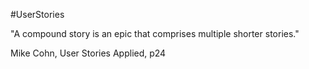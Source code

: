 #UserStories

"A compound story is an epic that comprises multiple shorter stories."

Mike Cohn, User Stories Applied, p24